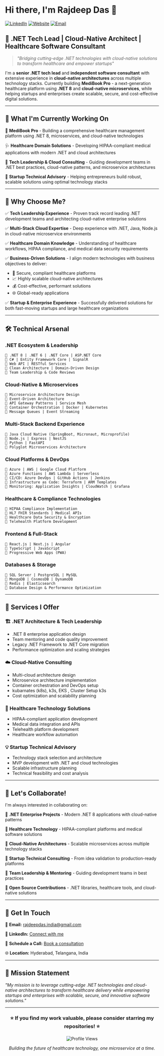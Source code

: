 # Hi there, I'm Rajdeep Das 👋

[![LinkedIn](https://img.shields.io/badge/LinkedIn-0077B5?style=for-the-badge&logo=linkedin&logoColor=white)]([https://linkedin.com/in/rajdeep](https://www.linkedin.com/in/rajdeep-das-india/))
[![Website](https://img.shields.io/badge/Website-4285F4?style=for-the-badge&logo=google-chrome&logoColor=white)](https://rajdeep-das.com)
[![Email](https://img.shields.io/badge/Email-D14836?style=for-the-badge&logo=gmail&logoColor=white)](mailto:rajdeepdas.india@gmail.com)

## 🚀 .NET Tech Lead | Cloud-Native Architect | Healthcare Software Consultant

> *"Bridging cutting-edge .NET technologies with cloud-native solutions to transform healthcare and empower startups"*

I'm a **senior .NET tech lead** and **independent software consultant** with extensive experience in **cloud-native architectures** across multiple technology stacks. Currently building **MediBook Pro** - a next-generation healthcare platform using **.NET 8** and **cloud-native microservices**, while helping startups and enterprises create scalable, secure, and cost-effective digital solutions.

---

## 🎯 What I'm Currently Working On

🏥 **MediBook Pro** - Building a comprehensive healthcare management platform using .NET 8, microservices, and cloud-native technologies

🩺 **Healthcare Domain Solutions** - Developing HIPAA-compliant medical applications with modern .NET and cloud architectures

💼 **Tech Leadership & Cloud Consulting** - Guiding development teams in .NET best practices, cloud-native patterns, and microservice architectures

🚀 **Startup Technical Advisory** - Helping entrepreneurs build robust, scalable solutions using optimal technology stacks

---

## 💼 Why Choose Me?

✅ **Tech Leadership Experience** - Proven track record leading .NET development teams and architecting cloud-native enterprise solutions

✅ **Multi-Stack Cloud Expertise** - Deep experience with .NET, Java, Node.js in cloud-native microservice environments

✅ **Healthcare Domain Knowledge** - Understanding of healthcare workflows, HIPAA compliance, and medical data security requirements

✅ **Business-Driven Solutions** - I align modern technologies with business objectives to deliver:
- 🏥 Secure, compliant healthcare platforms
- 📈 Highly scalable cloud-native architectures 
- 💰 Cost-effective, performant solutions
- 🌐 Global-ready applications

✅ **Startup & Enterprise Experience** - Successfully delivered solutions for both fast-moving startups and large healthcare organizations

---

## 🛠️ Technical Arsenal

### **.NET Ecosystem & Leadership**
```
🔹 .NET 8 | .NET 6 | .NET Core | ASP.NET Core
🔹 C# | Entity Framework Core | SignalR
🔹 Web API | RESTful Services
🔹 Clean Architecture | Domain-Driven Design
🔹 Team Leadership & Code Reviews
```

### **Cloud-Native & Microservices**
```
🔹 Microservice Architecture Design
🔹 Event-Driven Architecture
🔹 API Gateway Patterns | Service Mesh
🔹 Container Orchestration | Docker | Kubernetes
🔹 Message Queues | Event Streaming
```

### **Multi-Stack Backend Experience**
```
🔹 Java Cloud Native (SpringBoot, Micronaut, Microprofile)
🔹 Node.js | Express | NestJS
🔹 Python | FastAPI
🔹 Polyglot Microservices Architecture
```

### **Cloud Platforms & DevOps**
```
🔹 Azure | AWS | Google Cloud Platform
🔹 Azure Functions | AWS Lambda | Serverless
🔹 CI/CD: Azure DevOps | GitHub Actions | Jenkins
🔹 Infrastructure as Code: Terraform | ARM Templates
🔹 Monitoring: Application Insights | CloudWatch | Grafana
```

### **Healthcare & Compliance Technologies**
```
🔹 HIPAA Compliance Implementation
🔹 HL7 FHIR Standards | Medical APIs
🔹 Healthcare Data Security & Encryption
🔹 Telehealth Platform Development
```

### **Frontend & Full-Stack**
```
🔹 React.js | Next.js | Angular
🔹 TypeScript | JavaScript
🔹 Progressive Web Apps (PWA)
```

### **Databases & Storage**
```
🔹 SQL Server | PostgreSQL | MySQL
🔹 MongoDB | CosmosDB | DynamoDB
🔹 Redis | Elasticsearch
🔹 Database Design & Performance Optimization
```

---

## 🌟 Services I Offer

### 🏗️ **.NET Architecture & Tech Leadership**
- .NET 8 enterprise application design
- Team mentoring and code quality improvement
- Legacy .NET Framework to .NET Core migration
- Performance optimization and scaling strategies

### ☁️ **Cloud-Native Consulting**
- Multi-cloud architecture design
- Microservice architecture implementation
- Container orchestration and DevOps setup
- kubarnates (k8s), k3s, EKS , Cluster Setup k3s
- Cost optimization and scalability planning

### 🏥 **Healthcare Technology Solutions**
- HIPAA-compliant application development
- Medical data integration and APIs
- Telehealth platform development
- Healthcare workflow automation

### 💡 **Startup Technical Advisory**
- Technology stack selection and architecture
- MVP development with .NET and cloud technologies
- Scalable infrastructure planning
- Technical feasibility and cost analysis

---

## 🤝 Let's Collaborate!

I'm always interested in collaborating on:

🔸 **.NET Enterprise Projects** - Modern .NET 8 applications with cloud-native patterns

🔸 **Healthcare Technology** - HIPAA-compliant platforms and medical software solutions

🔸 **Cloud-Native Architectures** - Scalable microservices across multiple technology stacks

🔸 **Startup Technical Consulting** - From idea validation to production-ready platforms

🔸 **Team Leadership & Mentoring** - Guiding development teams in best practices

🔸 **Open Source Contributions** - .NET libraries, healthcare tools, and cloud-native solutions

---

## 💬 Get In Touch

📧 **Email:** [rajdeepdas.india@gmail.com](mailto:rajdeepdas.india@gmail.com)

💼 **LinkedIn:** [Connect with me](https://www.linkedin.com/in/rajdeep-das-india/)

📱 **Schedule a Call:** [Book a consultation](https://cal.com/rajdeep-das/15min?user=rajdeep-das)

🌐 **Location:** Hyderabad, Telangana, India

---

## 🎯 Mission Statement

*"My mission is to leverage cutting-edge .NET technologies and cloud-native architectures to transform healthcare delivery while empowering startups and enterprises with scalable, secure, and innovative software solutions."*

---

<div align="center">
  <h3>⭐ If you find my work valuable, please consider starring my repositories! ⭐</h3>
  
  ![Profile Views](https://komarev.com/ghpvc/?username=Rajdeep-Das&color=blue&style=flat-square)
  
  <p><em>Building the future of healthcare technology, one microservice at a time.</em></p>
</div>
